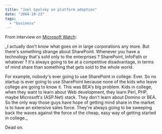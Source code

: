 ```yaml
---
title: "Joel Spolsky on platform adoption"
date: "2004-10-23"
tags: 
  - "business"
---
```


From interview on [Microsoft Watch](http://www.microsoft-watch.com/article2/0,1995,1681964,00.asp):

_I actually don't know what goes on in large corporations any more. But there's something strange about SharePoint. Whenever you have a technology that's sold only to the enterprises ? SharePoint, InfoPath or whatever ? it's always going to be at a competitive disadvantage, in terms of mind share than something that gets sold to the whole world.

For example, nobody's ever going to use SharePoint in college. Ever. So no startup is ever going to use SharePoint because none of the kids who leave college are going to know it. This was BEA's big problem. Kids in college, when they want to learn about Web development, they learn Perl, PHP, maybe Microsoft's (ASP.Net) stack. They don't learn about Domino or BEA. So the only way those guys have hope of getting mind share in the market is to have an extensive sales force. They're always going to be sweeping back the waves against the force of the cheap, easy way of getting started in college._

Dead on.
